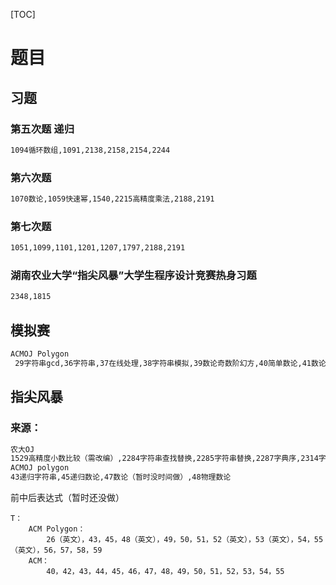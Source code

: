 [TOC]

# 题目



## 习题

### 第五次题 递归

```bash
1094循环数组,1091,2138,2158,2154,2244
```

### 第六次题

```bash
1070数论,1059快速幂,1540,2215高精度乘法,2188,2191
```

### 第七次题

```bash
1051,1099,1101,1201,1207,1797,2188,2191
```

### 湖南农业大学“指尖风暴”大学生程序设计竞赛热身习题

```bash
2348,1815
```



## 模拟赛

```bash
ACMOJ Polygon
 29字符串gcd,36字符串,37在线处理,38字符串模拟,39数论奇数阶幻方,40简单数论,41数论,42数组空间优化,44字符串,46数论,
```



## 指尖风暴

### 来源：

 ```bash
农大OJ
1529高精度小数比较（需改编）,2284字符串查找替换,2285字符串替换,2287字典序,2314字符串查找,2324字符串翻转,2253结构体排序（需改编）
ACMOJ polygon
 43递归字符串,45递归数论,47数论（暂时没时间做）,48物理数论
 ```

前中后表达式（暂时还没做）



```shell
T：
	ACM Polygon：
		26（英文），43，45，48（英文），49，50，51，52（英文），53（英文），54，55（英文），56，57，58，59
	ACM：
		40，42，43，44，45，46，47，48，49，50，51，52，53，54，55
```

